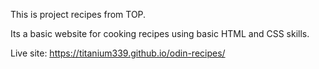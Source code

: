 This is project recipes from TOP.

Its a basic website for cooking recipes using basic HTML and CSS skills.

Live site: https://titanium339.github.io/odin-recipes/
